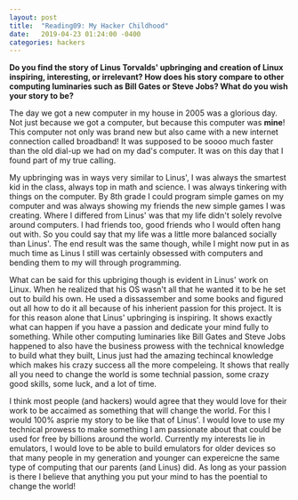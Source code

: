 ```yaml
---
layout: post
title:  "Reading09: My Hacker Childhood"
date:   2019-04-23 01:24:00 -0400
categories: hackers
---
```


**Do you find the story of Linus Torvalds' upbringing and creation of Linux inspiring, interesting, or irrelevant? How does his story compare to other computing luminaries such as Bill Gates or Steve Jobs? What do you wish your story to be?**

The day we got a new computer in my house in 2005 was a glorious day. Not just because we got a computer, but because this computer was __mine__! This computer not only was brand new but also came with a new internet connection called broadband! It was supposed to be soooo much faster than the old dial-up we had on my dad's computer. It was on this day that I found part of my true calling. 

My upbringing was in ways very similar to Linus', I was always the smartest kid in the class, always top in math and science. I was always tinkering with things on the computer. By 8th grade I could program simple games on my computer and was always showing my friends the new simple games I was creating. Where I differed from Linus' was that my life didn't solely revolve around computers. I had friends too, good friends who I would often hang out with. So you could say that my life was a little more balanced socially than Linus'. The end result was the same though, while I might now put in as much time as Linus I still was certainly obsessed with computers and bending them to my will through programming. 

What can be said for this upbriging though is evident in Linus' work on Linux. When he realized that his OS wasn't all that he wanted it to be he set out to build his own. He used a dissassember and some books and figured out all how to do it all because of his inherient passion for this project. It is for this reason alone that Linus' upbringing is inspiring. It shows exactly what can happen if you have a passion and dedicate your mind fully to something. While other computing luminaries like Bill Gates and Steve Jobs happened to also have the business prowess with the technical knowledge to build what they built, Linus just had the amazing techincal knowledge which makes his crazy success all the more compeleing. It shows that really all you need to change the world is some technial passion, some crazy good skills, some luck, and a lot of time. 

I think most people (and hackers) would agree that they would love for their work to be accaimed as something that will change the world. For this I would 100% asprie my story to be like that of Linus'. I would love to use my technical prowess to make something I am passionate about that could be used for free by billions around the world. Currently my interests lie in emulators, I would love to be able to build emulators for older devices so that many people in my generation and younger can expereicne the same type of computing that our parents (and Linus) did. As long as your passion is there I believe that anything you put your mind to has the poential to change the world!
